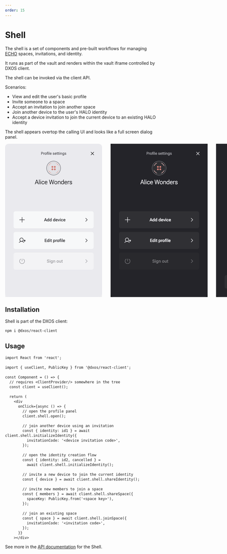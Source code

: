 ```yaml
---
order: 15
---
```

# Shell

The shell is a set of components and pre-built workflows for managing [ECHO](../platform) spaces, invitations, and identity.

It runs as part of the vault and renders within the vault iframe controlled by DXOS client.

The shell can be invoked via the client API.

Scenarios:
- View and edit the user's basic profile
- Invite someone to a space
- Accept an invitation to join another space
- Join another device to the user's HALO identity
- Accept a device invitation to join the current device to an existing HALO identity

The shell appears overtop the calling UI and looks like a full screen dialog panel.

<div class="shell-images" style="display: flex; flex-direction: row; gap: 2em;">
  <img class="light" src="./images/shell-panel-halo-light.png" alt="Shell profile panel" />
  <img class="dark" src="./images/shell-panel-halo-dark.png" alt="Shell profile panel" />

  <img class="dark" src="./images/shell-panel-halo-device-invite-dark.png" alt="Shell device invitation panel" />
  <img class="light" src="./images/shell-panel-halo-device-invite-light.png" alt="Shell device invitation panel" />
</div>

## Installation
Shell is part of the DXOS client:

```bash
npm i @dxos/react-client
```

## Usage

```tsx file=./snippets/shell.tsx#L5-
import React from 'react';

import { useClient, PublicKey } from '@dxos/react-client';

const Component = () => {
  // requires <ClientProvider/> somewhere in the tree
  const client = useClient();

  return (
    <div
      onClick={async () => {
        // open the profile panel
        client.shell.open();

        // join another device using an invitation
        const { identity: id1 } = await client.shell.initializeIdentity({
          invitationCode: '<device invitation code>',
        });

        // open the identity creation flow
        const { identity: id2, cancelled } =
          await client.shell.initializeIdentity();

        // invite a new device to join the current identity
        const { device } = await client.shell.shareIdentity();

        // invite new members to join a space
        const { members } = await client.shell.shareSpace({
          spaceKey: PublicKey.from('<space key>'),
        });

        // join an existing space
        const { space } = await client.shell.joinSpace({
          invitationCode: '<invitation code>',
        });
      }}
    ></div>
```

See more in the [API documentation](../../api/@dxos/client/classes/Client.md#shell) for the Shell.